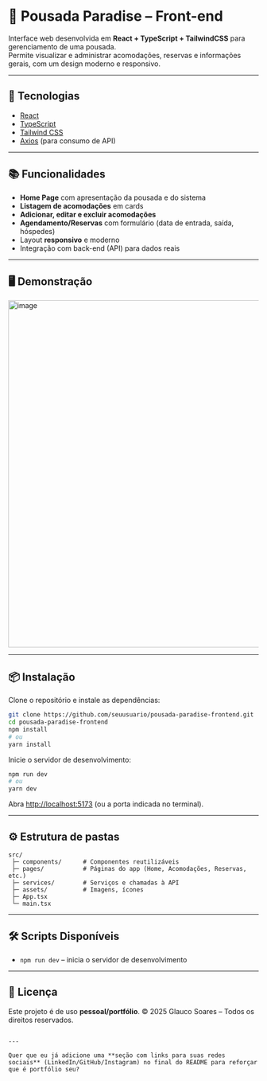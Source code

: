 # 🏨 Pousada Paradise – Front-end

Interface web desenvolvida em **React + TypeScript + TailwindCSS** para gerenciamento de uma pousada.  
Permite visualizar e administrar acomodações, reservas e informações gerais, com um design moderno e responsivo.

---

## 🚀 Tecnologias

- [React](https://react.dev/)
- [TypeScript](https://www.typescriptlang.org/)
- [Tailwind CSS](https://tailwindcss.com/)
- [Axios](https://axios-http.com/) (para consumo de API)

---

## 📚 Funcionalidades

- **Home Page** com apresentação da pousada e do sistema
- **Listagem de acomodações** em cards
- **Adicionar, editar e excluir acomodações**
- **Agendamento/Reservas** com formulário (data de entrada, saída, hóspedes)
- Layout **responsivo** e moderno
- Integração com back-end (API) para dados reais

---

## 🖥️ Demonstração

<img width="1123" height="698" alt="image" src="https://github.com/user-attachments/assets/373d8aea-808e-4154-873d-0472a1eced6a" />

---

## 📦 Instalação

Clone o repositório e instale as dependências:

```bash
git clone https://github.com/seuusuario/pousada-paradise-frontend.git
cd pousada-paradise-frontend
npm install
# ou
yarn install
````

Inicie o servidor de desenvolvimento:

```bash
npm run dev
# ou
yarn dev
```

Abra [http://localhost:5173](http://localhost:5173) (ou a porta indicada no terminal).

---

## ⚙️ Estrutura de pastas

```
src/
 ├─ components/      # Componentes reutilizáveis
 ├─ pages/           # Páginas do app (Home, Acomodações, Reservas, etc.)
 ├─ services/        # Serviços e chamadas à API
 ├─ assets/          # Imagens, ícones
 ├─ App.tsx
 └─ main.tsx
```

---

## 🛠️ Scripts Disponíveis

* `npm run dev` – inicia o servidor de desenvolvimento

---

## 📝 Licença

Este projeto é de uso **pessoal/portfólio**.
© 2025 Glauco Soares – Todos os direitos reservados.

```

---

Quer que eu já adicione uma **seção com links para suas redes sociais** (LinkedIn/GitHub/Instagram) no final do README para reforçar que é portfólio seu?
```
